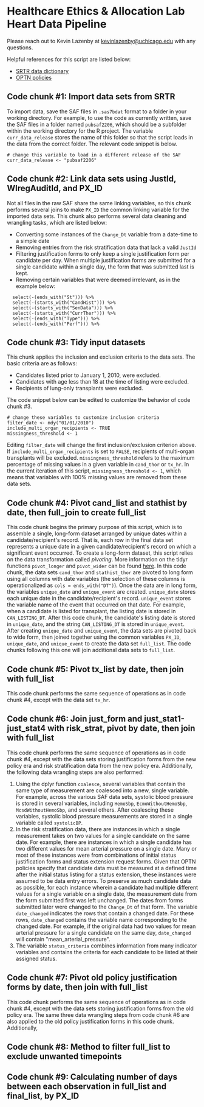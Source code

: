 # Healthcare Ethics & Allocation Lab Heart Data Pipeline

Please reach out to Kevin Lazenby at kevinlazenby@uchicago.edu with any questions.

Helpful references for this script are listed below:
- [SRTR data dictionary](https://www.srtr.org/requesting-srtr-data/saf-data-dictionary/)
- [OPTN policies](https://optn.transplant.hrsa.gov/media/eavh5bf3/optn_policies.pdf)

## Code chunk #1: Import data sets from SRTR
To import data, save the SAF files in `.sas7bdat` format to a folder in your working directory. For example, to use the code as currently written, save the SAF files in a folder named `pubsaf2206`, which should be a subfolder within the working directory for the R project. The variable `curr_data_release` stores the name of this folder so that the script loads in the data from the correct folder. The relevant code snippet is below.

```
# change this variable to load in a different release of the SAF
curr_data_release <- "pubsaf2206"
```

## Code chunk #2: Link data sets using JustId, WlregAuditId, and PX_ID
Not all files in the raw SAF share the same linking variables, so this chunk performs several joins to make `PX_ID` the common linking variable for the imported data sets. This chunk also performs several data cleaning and wrangling tasks, which are listed below:
- Converting some instances of the `Change_Dt` variable from a date-time to a simple date
- Removing entries from the risk stratification data that lack a valid `JustId`
- Filtering justification forms to only keep a single justification form per candidate per day. When multiple justification forms are submitted for a single candidate within a single day, the form that was submitted last is kept.
- Removing certain variables that were deemed irrelevant, as in the example below:
```
  select(-(ends_with("St"))) %>% 
  select(-(starts_with("CandHist"))) %>%
  select(-(starts_with("SenData"))) %>%
  select(-(starts_with("CurrTher"))) %>%
  select(-(ends_with("Type"))) %>%
  select(-(ends_with("Perf"))) %>%
```

## Code chunk #3: Tidy input datasets
This chunk applies the inclusion and exclusion criteria to the data sets. The basic criteria are as follows:
- Candidates listed prior to January 1, 2010, were excluded.
- Candidates with age less than 18 at the time of listing were excluded.
- Recipients of lung-only transplants were excluded.

The code snippet below can be edited to customize the behavior of code chunk #3.
```
# change these variables to customize inclusion criteria
filter_date <- mdy("01/01/2010")
include_multi_organ_recipients <- TRUE
missingness_threshold <- 1
```

Editing `filter_date` will change the first inclusion/exclusion criterion above. If `include_multi_organ_recipients` is set to `FALSE`, recipients of multi-organ transplants will be excluded. `missingness_threshold` refers to the maximum percentage of missing values in a given variable in `cand_thor` or `tx_hr`. In the current iteration of this script, `missingness_threshold <- 1`, which means that variables with 100% missing values are removed from these data sets.

## Code chunk #4: Pivot cand_list and stathist by date, then full_join to create full_list
This code chunk begins the primary purpose of this script, which is to assemble a single, long-form dataset arranged by unique dates within a candidate/recipient's record. That is, each row in the final data set represents a unique date in a given candidate/recipient's record on which a significant event occurred. To create a long-form dataset, this script relies on the data transformation called *pivoting*. More information on the tidyr functions `pivot_longer` and `pivot_wider` can be found [here](https://tidyr.tidyverse.org/articles/pivot.html). In this code chunk, the data sets `cand_thor` and `stathist_thor` are pivoted to long form using all columns with date variables (the selection of these columns is operationalized as `cols = ends_with("DT")`). Once the data are in long form, the variables `unique_date` and `unique_event` are created. `unique_date` stores each unique date in the candidate/recipient's record. `unique_event` stores the variable name of the event that occurred on that date. For example, when a candidate is listed for transplant, the listing date is stored in `CAN_LISTING_DT`. After this code chunk, the candidate's listing date is stored in `unique_date`, and the string `CAN_LISTING_DT` is stored in `unique_event`. After creating `unique_date` and `unique_event`, the data sets are pivoted back to wide form, then joined together using the common variables `PX_ID`, `unique_date`, and `unique_event` to create the data set `full_list`. The code chunks following this one will join additional data sets to `full_list`.

## Code chunk #5: Pivot tx_list by date, then join with full_list
This code chunk performs the same sequence of operations as in code chunk #4, except with the data set `tx_hr`.

## Code chunk #6: Join just_form and just_stat1-just_stat4 with risk_strat, pivot by date, then join with full_list
This code chunk performs the same sequence of operations as in code chunk #4, except with the data sets storing justification forms from the new policy era and risk stratification data from the new policy era. Additionally, the following data wrangling steps are also performed:
1. Using the dplyr function `coalesce`, several variables that contain the same type of measurement are coalesced into a new, single variable. For example, across the various SAF data sets, systolic blood pressure is stored in several variables, including `HemoSbp`, `EcmoWithoutHemoSbp`, `McsdWithoutHemoSbp`, and several others. After coalescing these variables, systolic blood pressure measurements are stored in a single variable called `systolicBP`.
2. In the risk stratification data, there are instances in which a single measurement takes on two values for a single candidate on the same date. For example, there are instances in which a single candidate has two different values for mean arterial pressure on a single date. Many or most of these instances were from combinations of initial status justification forms and status extension request forms. Given that OPTN policies specify that candidate data must be measured at a defined time after the initial status listing for a status extension, these instances were assumed to be data entry errors. To preserve as much candidate data as possible, for each instance wherein a candidate had multiple different values for a single variable on a single date, the measurement date from the form submitted first was left unchanged. The dates from forms submitted later were changed to the `Change_Dt` of that form. The variable `date_changed` indicates the rows that contain a changed date. For these rows, `date_changed` contains the variable name corresponding to the changed date. For example, if the original data had two values for mean arterial pressure for a single candidate on the same day, `date_changed` will contain "mean_arterial_pressure".
3. The variable `status_criteria` combines information from many indicator variables and contains the criteria for each candidate to be listed at their assigned status.

## Code chunk #7: Pivot old policy justification forms by date, then join with full_list
This code chunk performs the same sequence of operations as in code chunk #4, except with the data sets storing justification forms from the old policy era. The same three data wrangling steps from code chunk #6 are also applied to the old policy justification forms in this code chunk. Additionally, 

## Code chunk #8: Method to filter full_list to exclude unwanted timepoints

## Code chunk #9: Calculating number of days between each observation in full_list and final_list, by PX_ID
